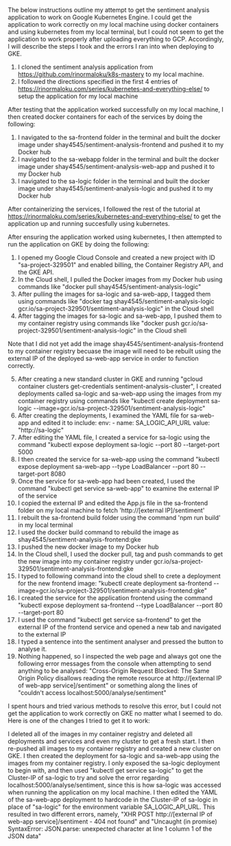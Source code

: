 The below instructions outline my attempt to get the sentiment analysis application to work on Google Kubernetes Engine. I could get the application to work correctly on my local machine using docker containers and using kubernetes from my local terminal, but I could not seem to get the application to work properly after uploading everything to GCP. Accordingly, I will describe the steps I took and the errors I ran into when deploying to GKE.

1) I cloned the sentiment analysis application from https://github.com/rinormaloku/k8s-mastery to my local machine.
2) I followed the directions specified in the first 4 entries of https://rinormaloku.com/series/kubernetes-and-everything-else/ to setup the application for my local machine

After testing that the application worked successfully on my local machine, I then created docker containers for each of the services by doing the following:
1) I navigated to the sa-frontend folder in the terminal and built the docker image under shay4545/sentiment-analysis-frontend and pushed it to my Docker hub
2) I navigated to the sa-webapp folder in the terminal and built the docker image under shay4545/sentiment-analysis-web-app and pushed it to my Docker hub
3) I navigated to the sa-logic folder in the terminal and built the docker image under shay4545/sentiment-analysis-logic and pushed it to my Docker hub

After containerizing the services, I followed the rest of the tutorial at https://rinormaloku.com/series/kubernetes-and-everything-else/ to get the application up and running succesfully using kubernetes.

After ensuring the application worked using kubernetes, I then attempted to run the application on GKE by doing the following:
1) I opened my Google Cloud Console and created a new project with ID "sa-project-329501" and enabled billing, the Container Registry API, and the GKE API.
2) In the Cloud shell, I pulled the Docker images from my Docker hub using commands like "docker pull shay4545/sentiment-analysis-logic"
3) After pulling the images for sa-logic and sa-web-app, I tagged them using commands like "docker tag shay4545/sentiment-analysis-logic gcr.io/sa-project-329501/sentiment-analysis-logic" in the Cloud shell
4) After tagging the images for sa-logic and sa-web-app, I pushed them to my container registry using commands like "docker push gcr.io/sa-project-329501/sentiment-analysis-logic" in the Cloud shell

Note that I did not yet add the image shay4545/sentiment-analysis-frontend to my container registry becuase the image will need to be rebuilt using the external IP of the deployed sa-web-app service in order to function correctly.

5) After creating a new standard cluster in GKE and running "gcloud container clusters get-credentials sentiment-analysis-cluster", I created deployments called sa-logic and sa-web-app using the images from my container registry using commands like "kubectl create deployment sa-logic --image=gcr.io/sa-project-329501/sentiment-analysis-logic"
6) After creating the deployments, I examined the YAML file for sa-web-app and edited it to include: 
        env:
          - name: SA_LOGIC_API_URL
            value: "http://sa-logic"
7) After editing the YAML file, I created a service for sa-logic using the command "kubectl expose deployment sa-logic --port 80 --target-port 5000
8) I then created the service for sa-web-app using the command "kubectl expose deployment sa-web-app --type LoadBalancer --port 80 --target-port 8080
9) Once the service for sa-web-app had been created, I used the command "kubectl get service sa-web-app" to examine the external IP of the service
10) I copied the external IP and edited the App.js file in the sa-frontend folder on my local machine to fetch 'http://[external IP]/sentiment'
11) I rebuilt the sa-frontend build folder using the command 'npm run build' in my local terminal
12) I used the docker build command to rebuild the image as shay4545/sentiment-analysis-frontend:gke
13) I pushed the new docker image to my Docker hub
14) In the Cloud shell, I used the docker pull, tag and push commands to get the new image into my container registry under gcr.io/sa-project-329501/sentiment-analysis-frontend:gke
15) I typed to following command into the cloud shell to crete a deployment for the new frontend image: "kubectl create deployment sa-frontend --image=gcr.io/sa-project-329501/sentiment-analysis-frontend:gke"
16) I created the service for the application frontend using the command "kubectl expose deployment sa-frontend --type LoadBalancer --port 80 --target-port 80
17) I used the command "kubectl get service sa-frontend" to get the external IP of the frontend service and opened a new tab and navigated to the external IP
18) I typed a sentence into the sentiment analyser and pressed the button to analyse it.
19) Nothing happened, so I inspected the web page and always got one the following error messages from the console when attempting to send anything to be analysed: "Cross-Origin Request Blocked: The Same Origin Policy disallows reading the remote resource at http://[external IP of web-app service]/sentiment" or something along the lines of "couldn't access localhost:5000/analyse/sentiment"

I spent hours and tried various methods to resolve this error, but I could not get the application to work correctly on GKE no matter what I seemed to do.
Here is one of the changes I tried to get it to work:

I deleted all of the images in my container registry and deleted all deployments and services and even my cluster to get a fresh start. I then re-pushed all images to my container registry and created a new cluster on GKE. I then created the deployment for sa-logic and sa-web-app using the images from my container registry. I only exposed the sa-logic deployment to begin with, and then used "kubectl get service sa-logic" to get the Cluster-IP of sa-logic to try and solve the error regarding localhost:5000/analyse/sentiment, since this is how sa-logic was accessed when running the application on my local machine. I then edited the YAML of the sa-web-app deployment to hardcode in the Cluster-IP of sa-logic in place of "sa-logic" for the environment variable SA_LOGIC_API_URL. This resulted in two different errors, namely, "XHR POST http://[external IP of web-app service]/sentiment - 404 not found" and "Uncaught (in promise) SyntaxError: JSON.parse: unexpected character at line 1 column 1 of the JSON data"
